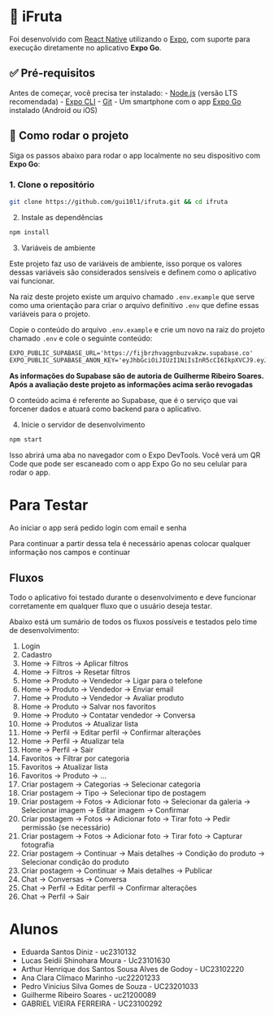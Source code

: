 
# 📱 iFruta

Foi desenvolvido com [React Native](https://reactnative.dev/) utilizando o [Expo](https://expo.dev/), com suporte para execução diretamente no aplicativo **Expo Go**. 

## ✅ Pré-requisitos

Antes de começar, você precisa ter instalado: - [Node.js](https://nodejs.org/) (versão LTS recomendada) - [Expo CLI](https://docs.expo.dev/get-started/installation/) - [Git](https://git-scm.com/) - Um smartphone com o app [Expo Go](https://expo.dev/client) instalado (Android ou iOS)

## 🚀 Como rodar o projeto

Siga os passos abaixo para rodar o app localmente no seu dispositivo com **Expo Go**: 

### 1. Clone o repositório 

```bash
git clone https://github.com/gui10l1/ifruta.git && cd ifruta
```

2. Instale as dependências
```bash
npm install
```

3. Variáveis de ambiente

Este projeto faz uso de variáveis de ambiente, isso porque os valores dessas variáveis
são considerados sensíveis e definem como o aplicativo vai funcionar.

Na raiz deste projeto existe um arquivo chamado `.env.example` que serve como uma orientação
para criar o arquivo definitivo `.env` que define essas variáveis para o projeto.

Copie o conteúdo do arquivo `.env.example` e crie um novo na raiz do projeto chamado `.env`
e cole o seguinte conteúdo:

```txt
EXPO_PUBLIC_SUPABASE_URL='https://fijbrzhvaggnbuzvakzw.supabase.co'
EXPO_PUBLIC_SUPABASE_ANON_KEY='eyJhbGciOiJIUzI1NiIsInR5cCI6IkpXVCJ9.eyJpc3MiOiJzdXBhYmFzZSIsInJlZiI6ImZpamJyemh2YWdnbmJ1enZha3p3Iiwicm9sZSI6ImFub24iLCJpYXQiOjE3NTAwODQwNTAsImV4cCI6MjA2NTY2MDA1MH0.VojOLXXpOTr1ecsfY1tbCWGOJD2SdeN0xEn7incRS_M'
```

**As informações do Supabase são de autoria de Guilherme Ribeiro Soares. Após a avaliação deste projeto as informações acima serão revogadas**

O conteúdo acima é referente ao Supabase, que é o serviço que vai forcener dados e atuará como backend para o aplicativo.

4. Inicie o servidor de desenvolvimento
```bash
npm start
```

Isso abrirá uma aba no navegador com o Expo DevTools. Você verá um QR Code que pode ser escaneado com o app Expo Go no seu celular para rodar o app.

# Para Testar

Ao iniciar o app será pedido login com email e senha

Para continuar a partir dessa tela é necessário apenas colocar qualquer informação nos campos e continuar

## Fluxos

Todo o aplicativo foi testado durante o desenvolvimento e deve funcionar corretamente em qualquer fluxo que o usuário deseja testar.

Abaixo está um sumário de todos os fluxos possíveis e testados pelo time de desenvolvimento:

1. Login
2. Cadastro
3. Home -> Filtros -> Aplicar filtros
4. Home -> Filtros -> Resetar filtros
5. Home -> Produto -> Vendedor -> Ligar para o telefone
6. Home -> Produto -> Vendedor -> Enviar email
7. Home -> Produto -> Vendedor -> Avaliar produto
8. Home -> Produto -> Salvar nos favoritos
8. Home -> Produto -> Contatar vendedor -> Conversa
9. Home -> Produtos -> Atualizar lista
10. Home -> Perfil -> Editar perfil -> Confirmar alterações
11. Home -> Perfil -> Atualizar tela
12. Home -> Perfil -> Sair
13. Favoritos -> Filtrar por categoria
14. Favoritos -> Atualizar lista
15. Favoritos -> Produto -> ...
16. Criar postagem -> Categorias -> Selecionar categoria
17. Criar postagem -> Tipo -> Selecionar tipo de postagem
18. Criar postagem -> Fotos -> Adicionar foto -> Selecionar da galeria -> Selecionar imagem -> Editar imagem -> Confirmar
19. Criar postagem -> Fotos -> Adicionar foto -> Tirar foto -> Pedir permissão (se necessário)
20. Criar postagem -> Fotos -> Adicionar foto -> Tirar foto -> Capturar fotografia
21. Criar postagem -> Continuar -> Mais detalhes -> Condição do produto -> Selecionar condição do produto
22. Criar postagem -> Continuar -> Mais detalhes -> Publicar
23. Chat -> Conversas -> Conversa
24. Chat -> Perfil -> Editar perfil -> Confirmar alterações
25. Chat -> Perfil -> Sair

# Alunos

- Eduarda Santos Diniz - uc2310132
- Lucas Seidii Shinohara Moura - Uc23101630
- Arthur Henrique dos Santos Sousa Alves de Godoy - UC23102220
- Ana Clara Clímaco Marinho -uc22201233
- Pedro Vinicius Silva Gomes de Souza - UC23201033
- Guilherme Ribeiro Soares - uc21200089
- GABRIEL VIEIRA FERREIRA - UC23100292
